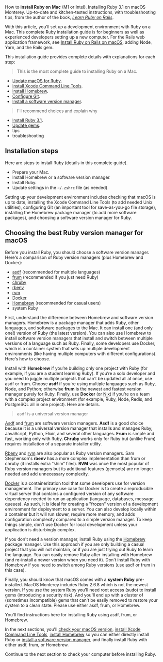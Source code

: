 How to **install Ruby on Mac** (M1 or Intel). Installing Ruby 3.1 on macOS Monterey. Up-to-date and kitchen-tested instructions, with troubleshooting tips, from the author of the book, _[Learn Ruby on Rails](https://learn-rails.com/)_.

With this article, you'll set up a development environment with Ruby on a Mac. This complete Ruby installation guide is for beginners as well as experienced developers setting up a new computer. For the Rails web application framework, see [Install Ruby on Rails on macOS](https://learn-rails.com/install-rails-mac/index.html), adding Node, Yarn, and the Rails gem.

This installation guide provides complete details with explanations for each step:

> This is the most complete guide to installing Ruby on a Mac.
- [Update macOS for Ruby](/ruby/1.html).
- [Install Xcode Command Line Tools](/ruby/2.html).
- [Install Homebrew](/ruby/3.html).
- [Configure Git](/ruby/4.html).
- [Install a software version manager](/ruby/5.html).

> I'll recommend choices and explain why

- [Install Ruby 3.1](/ruby/6.html).
- [Update gems](/ruby/7.html).
- tips
- troubleshooting

## Installation steps

Here are steps to install Ruby (details in this complete guide).
- Prepare your Mac.
- Install Homebrew or a software version manager.
- Install Ruby.
- Update settings in the `~/.zshrc` file (as needed).

Setting up your development environment includes checking that macOS is up to date, installing the Xcode Command Line Tools (to add needed Unix utilities), configuring Git (an important tool for save-as-you-go file storage), installing the Homebrew package manager (to add more software packages), and choosing a software version manager for Ruby.

## Choosing the best Ruby version manager for macOS

Before you install Ruby, you should choose a software version manager. Here's a comparison of Ruby version managers (plus Homebrew and Docker):

- [asdf](https://asdf-vm.com/) (recommended for multiple languages)
- [frum](https://github.com/TaKO8Ki/frum) (recommended if you just need Ruby)
- [chruby](https://github.com/postmodern/chruby)
- [rbenv](https://github.com/sstephenson/rbenv)
- [rvm](https://rvm.io/)
- [Docker](https://www.docker.com/)
- [Homebrew](https://brew.sh/) (recommended for casual users)
- system Ruby

First, understand the difference between Homebrew and software version managers. Homebrew is a package manager that adds Ruby, other languages, and software packages to the Mac. It can install one (and only one!) version of Ruby (the latest version). You can also use Homebrew to install software version managers that install and switch between multiple versions of a language such as Ruby. Finally, some developers use Docker, which is a container system that sets up multiple development environments (like having multiple computers with different configurations). Here's how to choose.

Install with **Homebrew** if you’re building only one project with Ruby (for example, if you are a student learning Ruby). If you’re a solo developer and you need to juggle multiple projects that can't be updated all at once, use asdf or frum. Choose **asdf** if you're using multiple languages such as Ruby, Node, and Python; otherwise **frum** is the newest and fastest version manager purely for Ruby. Finally, use **Docker** (or [Nix](https://nixos.org/guides/dev-environment.html)) if you’re on a team with a complex project environment (for example, Ruby, Node, Redis, and PostgreSQL all in one project). Here are details.

> asdf is a universal version manager

[Asdf](https://asdf-vm.com/) and [frum](https://github.com/TaKO8Ki/frum) are software version managers. **Asdf** is a good choice because it is a universal version manager that installs and manages Ruby, JavaScript, Python, Elixir, and several other languages. **Frum** is simple and fast, working only with Ruby. **Chruby** works only for Ruby but (unlike Frum) requires installation of a separate installer utility.

[Rbenv](https://github.com/sstephenson/rbenv) and [rvm](https://rvm.io/) are also popular as Ruby version managers. Sam Stephenson's **rbenv** has a more complex implementation than frum or chruby (it installs extra “shim” files). **RVM** was once the most popular of Ruby version managers but its additional features (gemsets) are no longer needed and add unnecessary complexity.

[Docker](https://www.docker.com/) is a containerization tool that some developers use for version management. The primary use case for Docker is to create a reproducible virtual server that contains a configured version of any software dependency needed to run an application (language, databases, message queues). As such, it is ideal for creating a "frozen" version of a development environment for deployment to a server. You can also develop locally within a container but it will run slower, require more memory, and adds configuration complexity compared to a simple version manager. To keep things simple, don't use Docker for local development unless your application is disturbingly complex.

If you don't need a version manager, install Ruby using the [Homebrew](https://brew.sh/) package manager. Use this approach if you are only building a casual project that you will not maintain, or if you are just trying out Ruby to learn the language. You can easily remove Ruby after installing with Homebrew (and re-install a newer version when you need it). Don't install Ruby with Homebrew if you need to switch among Ruby versions (use asdf or frum in this case).

Finally, you should know that macOS comes with a **system Ruby** pre-installed. MacOS Monterey includes Ruby 2.6.8 which is not the newest version. If you use the system Ruby you'll need root access (sudo) to install gems (introducing a security risk). And you'll end up with a cluster of (sometimes incompatible) gems that can't be easily removed to restore your system to a clean state. Please use either asdf, frum, or Homebrew.

You'll find instructions here for installing Ruby using asdf, frum, or Homebrew.

In the next sections,  you'll [check your macOS version](/ruby/1.html), [install Xcode Command Line Tools](/ruby/2.html), [install Homebrew](/ruby/3.html) so you can either directly install Ruby or [install a software version manager](/ruby/5.html), and finally install Ruby with either asdf, frum, or Homebrew.

Continue to the next section to check your computer before installing Ruby.
